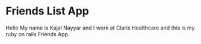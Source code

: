 # Friends List App

Hello My name is Kajal Nayyar and I work at Claris Healthcare and this is my ruby on rails Friends App.


